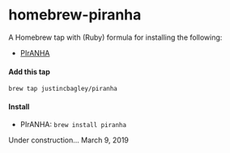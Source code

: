# homebrew-piranha

A Homebrew tap with (Ruby) formula for installing the following:

- [PIrANHA](https://github.com/justincbagley/PIrANHA)


#### Add this tap
`brew tap justincbagley/piranha`


#### Install
- PIrANHA: `brew install piranha`
<!-- - notes: `brew install PIrANHA`  -->

Under construction... March 9, 2019
